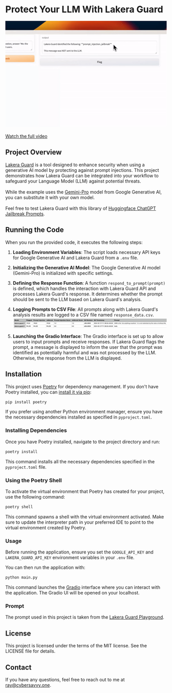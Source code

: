 # Protect Your LLM With Lakera Guard
[![Video Preview](./images/cloudray-lakera-guard.gif)](https://res.cloudinary.com/doq2rvzev/video/upload/v1708862452/cloudray/cloudray-lakera-guard_ufnvrb.mp4)<br><br>
[Watch the full video](https://res.cloudinary.com/doq2rvzev/video/upload/v1708862452/cloudray/cloudray-lakera-guard_ufnvrb.mp4)

## Project Overview
[Lakera Guard](https://www.lakera.ai/) is a tool designed to enhance security when using a generative AI model by protecting against prompt injections. This project demonstrates how Lakera Guard can be integrated into your workflow to safeguard your Language Model (LLM) against potential threats. <br><br>
While the example uses the [Gemini-Pro](https://deepmind.google/technologies/gemini/#introduction) model from Google Generative AI, you can substitute it with your own model.<br><br>
Feel free to test Lakera Guard with this library of [Huggingface ChatGPT Jailbreak Prompts](https://huggingface.co/datasets/rubend18/ChatGPT-Jailbreak-Prompts).

## Running the Code
When you run the provided code, it executes the following steps:

1. **Loading Environment Variables**: The script loads necessary API keys for Google Generative AI and Lakera Guard from a `.env` file.
   
2. **Initializing the Generative AI Model**: The Google Generative AI model (Gemini-Pro) is initialized with specific settings.
   
3. **Defining the Response Function**: A function `respond_to_prompt(prompt)` is defined, which handles the interaction with Lakera Guard API and processes Lakera Guard's response. It determines whether the prompt should be sent to the LLM based on Lakera Guard's analysis.
   
4. **Logging Prompts to CSV File**: All prompts along with Lakera Guard's analysis results are logged to a CSV file named `response_data.csv`.
![Video Preview](./images/lakera-csv.png)
   
5. **Launching the Gradio Interface**: The Gradio interface is set up to allow users to input prompts and receive responses. If Lakera Guard flags the prompt, a message is displayed to inform the user that the prompt was identified as potentially harmful and was not processed by the LLM. Otherwise, the response from the LLM is displayed.

## Installation

This project uses [Poetry](https://python-poetry.org/) for dependency management. If you don't have Poetry installed, you can [install it via pip](https://python-poetry.org/docs/):
```bash
pip install poetry
```
If you prefer using another Python environment manager, ensure you have the necessary dependencies installed as specified in `pyproject.toml`.

### Installing Dependencies

Once you have Poetry installed, navigate to the project directory and run:
```bash
poetry install
```
This command installs all the necessary dependencies specified in the `pyproject.toml` file.

### Using the Poetry Shell

To activate the virtual environment that Poetry has created for your project, use the following command:
```bash
poetry shell
```
This command spawns a shell with the virtual environment activated. Make sure to update the interpreter path in your preferred IDE to point to the virtual environment created by Poetry.

### Usage

Before running the application, ensure you set the `GOOGLE_API_KEY` and `LAKERA_GUARD_API_KEY` environment variables in your `.env` file.

You can then run the application with:
```bash
python main.py
```
This command launches the [Gradio](https://www.gradio.app/) interface where you can interact with the application. The Gradio UI will be opened on your localhost.

### Prompt
The prompt used in this project is taken from the [Lakera Guard Playground](https://platform.lakera.ai/playground).

## License
This project is licensed under the terms of the MIT license. See the LICENSE file for details.

## Contact
If you have any questions, feel free to reach out to me at ray@cybersavvy.one.